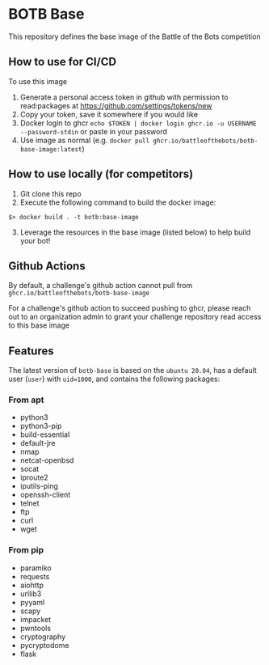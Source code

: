 # BOTB Base
This repository defines the base image of the Battle of the Bots competition

## How to use for CI/CD
To use this image
1. Generate a personal access token in github with permission to read:packages at https://github.com/settings/tokens/new
1. Copy your token, save it somewhere if you would like
1. Docker login to ghcr `echo $TOKEN | docker login ghcr.io -u USERNAME --password-stdin` or paste in your password
1. Use image as normal (e.g. `docker pull ghcr.io/battleofthebots/botb-base-image:latest`)

## How to use locally (for competitors)

1. Git clone this repo
2. Execute the following command to build the docker image:
```
$> docker build . -t botb:base-image
```
3. Leverage the resources in the base image (listed below) to help build your bot!


## Github Actions
By default, a challenge's github action cannot pull from `ghcr.io/battleofthebots/botb-base-image`

For a challenge's github action to succeed pushing to ghcr, please reach out to an organization admin to grant your challenge repository read access to this base image

## Features
The latest version of `botb-base` is based on the `ubuntu 20.04`, has a default user (`user`) with `uid=1000`, and contains the following packages:

### From apt
- python3
- python3-pip
- build-essential
- default-jre
- nmap
- netcat-openbsd
- socat
- iproute2
- iputils-ping
- openssh-client
- telnet
- ftp
- curl
- wget

### From pip
- paramiko
- requests
- aiohttp
- urllib3
- pyyaml
- scapy
- impacket
- pwntools
- cryptography
- pycryptodome
- flask
